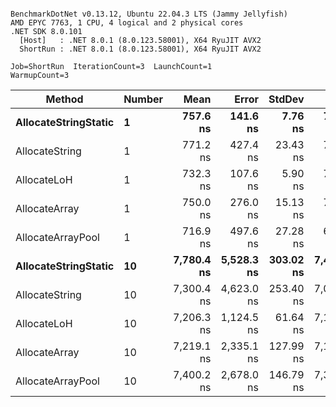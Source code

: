 ```

BenchmarkDotNet v0.13.12, Ubuntu 22.04.3 LTS (Jammy Jellyfish)
AMD EPYC 7763, 1 CPU, 4 logical and 2 physical cores
.NET SDK 8.0.101
  [Host]   : .NET 8.0.1 (8.0.123.58001), X64 RyuJIT AVX2
  ShortRun : .NET 8.0.1 (8.0.123.58001), X64 RyuJIT AVX2

Job=ShortRun  IterationCount=3  LaunchCount=1  
WarmupCount=3  

```
| Method               | Number | Mean       | Error      | StdDev    | Min        | Max        | Gen0   | Gen1   | Allocated |
|--------------------- |------- |-----------:|-----------:|----------:|-----------:|-----------:|-------:|-------:|----------:|
| **AllocateStringStatic** | **1**      |   **757.6 ns** |   **141.6 ns** |   **7.76 ns** |   **749.1 ns** |   **764.4 ns** | **0.0124** | **0.0114** |   **1.02 KB** |
| AllocateString       | 1      |   771.2 ns |   427.4 ns |  23.43 ns |   752.4 ns |   797.5 ns | 0.0124 | 0.0114 |   1.02 KB |
| AllocateLoH          | 1      |   732.3 ns |   107.6 ns |   5.90 ns |   725.5 ns |   736.1 ns | 0.0124 | 0.0114 |   1.02 KB |
| AllocateArray        | 1      |   750.0 ns |   276.0 ns |  15.13 ns |   735.0 ns |   765.3 ns | 0.0124 | 0.0114 |   1.02 KB |
| AllocateArrayPool    | 1      |   716.9 ns |   497.6 ns |  27.28 ns |   696.6 ns |   747.9 ns | 0.0124 | 0.0114 |   1.02 KB |
| **AllocateStringStatic** | **10**     | **7,780.4 ns** | **5,528.3 ns** | **303.02 ns** | **7,493.9 ns** | **8,097.7 ns** | **0.1221** | **0.1144** |  **10.23 KB** |
| AllocateString       | 10     | 7,300.4 ns | 4,623.0 ns | 253.40 ns | 7,019.8 ns | 7,512.6 ns | 0.1221 | 0.1144 |  10.23 KB |
| AllocateLoH          | 10     | 7,206.3 ns | 1,124.5 ns |  61.64 ns | 7,140.0 ns | 7,261.8 ns | 0.1221 | 0.1144 |  10.23 KB |
| AllocateArray        | 10     | 7,219.1 ns | 2,335.1 ns | 127.99 ns | 7,106.6 ns | 7,358.4 ns | 0.1297 | 0.1221 |  10.23 KB |
| AllocateArrayPool    | 10     | 7,400.2 ns | 2,678.0 ns | 146.79 ns | 7,310.6 ns | 7,569.6 ns | 0.1221 | 0.1144 |  10.23 KB |
